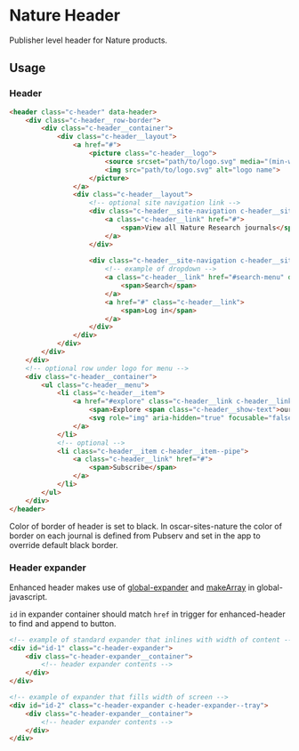 # Nature Header

Publisher level header for Nature products.

## Usage

### Header

```html
<header class="c-header" data-header>
    <div class="c-header__row-border">
        <div class="c-header__container">
            <div class="c-header__layout">
                <a href="#">
                    <picture class="c-header__logo">
                        <source srcset="path/to/logo.svg" media="(min-width: 769px)">
                        <img src="path/to/logo.svg" alt="logo name">
                    </picture>
                </a>
                <div class="c-header__layout">
                    <!-- optional site navigation link -->
                    <div class="c-header__site-navigation c-header__site-navigation--show-at-md">
                        <a class="c-header__link" href="#">
                            <span>View all Nature Research journals</span>
                        </a>
                    </div>
                    
                    <div class="c-header__site-navigation c-header__site-navigation--border-left">
                        <!-- example of dropdown -->
                        <a class="c-header__link" href="#search-menu" data-header-expander>
                            <span>Search</span>
                        </a>
                        <a href="#" class="c-header__link">
                            <span>Log in</span>
                        </a>
                    </div>
                </div>
            </div>
        </div>
    </div>
    <!-- optional row under logo for menu -->
    <div class="c-header__container">
        <ul class="c-header__menu">
            <li class="c-header__item">
                <a href="#explore" class="c-header__link c-header__link--dropdown" data-header-expander>
                    <span>Explore <span class="c-header__show-text">our content</span></span>
                    <svg role="img" aria-hidden="true" focusable="false" height="16" viewBox="0 0 16 16" width="16" xmlns="http://www.w3.org/2000/svg">...</svg>
                </a>
            </li>
            <!-- optional -->
            <li class="c-header__item c-header__item--pipe">
                <a class="c-header__link" href="#">
                    <span>Subscribe</span>
                </a>
            </li>            
        </ul>
    </div>
</header>
```

Color of border of header is set to black. In oscar-sites-nature the color of border on each journal is defined from Pubserv and set in the app to override default black border.

### Header expander
Enhanced header makes use of [global-expander](https://github.com/springernature/frontend-toolkits/tree/master/toolkits/global/packages/global-expander)
and [makeArray](https://github.com/springernature/frontend-toolkits/tree/master/toolkits/global/packages/global-javascript#makearray) in global-javascript.  

`id` in expander container should match `href` in trigger for enhanced-header to find and append to button.   

```html
<!-- example of standard expander that inlines with width of content -->
<div id="id-1" class="c-header-expander">
    <div class="c-header-expander__container">
        <!-- header expander contents -->
    </div>
</div>

<!-- example of expander that fills width of screen -->
<div id="id-2" class="c-header-expander c-header-expander--tray">
    <div class="c-header-expander__container">
        <!-- header expander contents -->
    </div>
</div>
```
